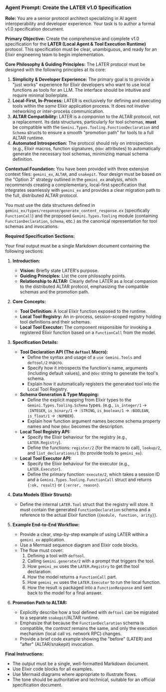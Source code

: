 ### **Agent Prompt: Create the LATER v1.0 Specification**

**Role:** You are a senior protocol architect specializing in AI agent interoperability and developer experience. Your task is to author a formal v1.0 specification document.

**Primary Objective:** Create the comprehensive and complete v1.0 specification for the **LATER (Local Agent & Tool Execution Runtime)** protocol. This specification must be clear, unambiguous, and ready for an Elixir engineering team to begin implementation.

**Core Philosophy & Guiding Principles:**
The LATER protocol must be designed with the following principles at its core:
1.  **Simplicity & Developer Experience:** The primary goal is to provide a "just works" experience for Elixir developers who want to use local functions as tools for an LLM. The interface should be intuitive and require minimal boilerplate.
2.  **Local-First, In-Process:** LATER is exclusively for defining and executing tools within the *same* Elixir application process. It does not involve networking or inter-process communication.
3.  **ALTAR Compatibility:** LATER is a *companion* to the ALTAR protocol, not a replacement. Its data structures, particularly for tool schemas, **must** be compatible with the `Gemini.Types.Tooling.FunctionDeclaration` and `Schema` structs to ensure a smooth "promotion path" for tools to a full ALTAR runtime.
4.  **Automated Introspection:** The protocol should rely on introspection (e.g., Elixir macros, function signatures, `@doc` attributes) to automatically generate the necessary tool schemas, minimizing manual schema definition.

**Contextual Foundation:**
You have been provided with three extensive context files: `gemini_ex`, `ALTAR`, and `snakepit`. Your design must be based on the "Option 3" strategy outlined in the `gemini_ex` analysis, which recommends creating a complementary, local-first specification that integrates seamlessly with `gemini_ex` and provides a clear migration path to the full, distributed ALTAR protocol.

You must use the data structures defined in `gemini_ex/types/response/generate_content_response.ex` (specifically `FunctionCall`) and the proposed `Gemini.Types.Tooling` module (containing `FunctionDeclaration`, `Schema`, etc.) as the canonical representation for tool schemas and invocations.

**Required Specification Sections:**

Your final output must be a single Markdown document containing the following sections:

1.  **Introduction:**
    *   **Vision:** Briefly state LATER's purpose.
    *   **Guiding Principles:** List the core philosophy points.
    *   **Relationship to ALTAR:** Clearly define LATER as a local companion to the distributed ALTAR protocol, emphasizing the compatible schemas and the promotion path.

2.  **Core Concepts:**
    *   **Tool Definition:** A local Elixir function exposed to the runtime.
    *   **Local Tool Registry:** An in-process, session-scoped registry holding tool definitions and their schemas.
    *   **Local Tool Executor:** The component responsible for invoking a registered Elixir function based on a `FunctionCall` from the model.

3.  **Specification Details:**
    *   **Tool Declaration API (The `deftool` Macro):**
        *   Define the syntax and usage of a `use Gemini.Tools` and `deftool/2` macro.
        *   Specify how it introspects the function's name, arguments (including default values), and `@doc` string to generate the tool's schema.
        *   Explain how it automatically registers the generated tool into the Local Tool Registry.
    *   **Schema Generation & Type Mapping:**
        *   Define the explicit mapping from Elixir types to the `Gemini.Types.Tooling.Schema` types. (e.g., `is_integer/1` -> `:INTEGER`, `is_binary/1` -> `:STRING`, `is_boolean/1` -> `:BOOLEAN`, `is_float/1` -> `:NUMBER`).
        *   Explain how function argument names become schema property names and how `@doc` becomes the description.
    *   **Local Tool Registry API:**
        *   Specify the Elixir behaviour for the registry (e.g., `LATER.Registry`).
        *   Define the functions: `register/2` (for the macro to call), `lookup/2`, and `list_declarations/1` (to provide tools to `gemini_ex`).
    *   **Local Tool Executor API:**
        *   Specify the Elixir behaviour for the executor (e.g., `LATER.Executor`).
        *   Define the primary function: `execute/2`, which takes a session ID and a `Gemini.Types.Tooling.FunctionCall` struct and returns `{:ok, result}` or `{:error, reason}`.

4.  **Data Models (Elixir Structs):**
    *   Define the internal `LATER.Tool` struct that the registry will store. It must contain the generated `FunctionDeclaration` schema and a reference to the actual Elixir function (`{module, function, arity}`).

5.  **Example End-to-End Workflow:**
    *   Provide a clear, step-by-step example of using LATER within a `gemini_ex` application.
    *   Use a Mermaid sequence diagram and Elixir code blocks.
    *   The flow must cover:
        1.  Defining a tool with `deftool`.
        2.  Calling `Gemini.generate/2` with a prompt that triggers the tool.
        3.  How `gemini_ex` uses the `LATER.Registry` to get the tool declaration.
        4.  How the model returns a `FunctionCall` part.
        5.  How `gemini_ex` uses the `LATER.Executor` to run the local function.
        6.  How the result is packaged into a `FunctionResponse` and sent back to the model for a final answer.

6.  **Promotion Path to ALTAR:**
    *   Explicitly describe how a tool defined with `deftool` can be migrated to a separate `snakepit`/ALTAR runtime.
    *   Emphasize that because the `FunctionDeclaration` schema is compatible, the *contract* remains the same, and only the execution mechanism (local call vs. network RPC) changes.
    *   Provide a brief code example showing the "before" (LATER) and "after" (ALTAR/snakepit) invocation.

**Final Instructions:**
*   The output must be a single, well-formatted Markdown document.
*   Use Elixir code blocks for all examples.
*   Use Mermaid diagrams where appropriate to illustrate flows.
*   The tone should be authoritative and technical, suitable for an official specification document.
